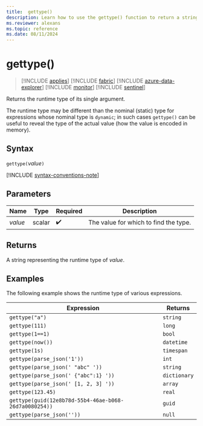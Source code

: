 ```yaml
---
title:  gettype()
description: Learn how to use the gettype() function to return a string representing the runtime type of its single argument.
ms.reviewer: alexans
ms.topic: reference
ms.date: 08/11/2024
---
```

# gettype()

> [!INCLUDE [applies](../includes/applies-to-version/applies.md)] [!INCLUDE [fabric](../includes/applies-to-version/fabric.md)] [!INCLUDE [azure-data-explorer](../includes/applies-to-version/azure-data-explorer.md)] [!INCLUDE [monitor](../includes/applies-to-version/monitor.md)] [!INCLUDE [sentinel](../includes/applies-to-version/sentinel.md)]

Returns the runtime type of its single argument.

The runtime type may be different than the nominal (static) type for expressions whose nominal type is `dynamic`; in such cases `gettype()` can be useful to reveal the type of the actual value (how the value is encoded in memory).

## Syntax

`gettype(`*value*`)`

[!INCLUDE [syntax-conventions-note](../includes/syntax-conventions-note.md)]

## Parameters

| Name | Type | Required | Description |
|--|--|--|--|
| *value* | scalar |  :heavy_check_mark: | The value for which to find the type. |

## Returns

A string representing the runtime type of *value*.

## Examples

The following example shows the runtime type of various expressions.


|Expression                          |Returns      |
|------------------------------------|-------------|
|`gettype("a")`                      |`string`     |
|`gettype(111)`                      |`long`       |
|`gettype(1==1)`                     |`bool`       |
|`gettype(now())`                    |`datetime`   |
|`gettype(1s)`                       |`timespan`   |
|`gettype(parse_json('1'))`           |`int`        |
|`gettype(parse_json(' "abc" '))`     |`string`     |
|`gettype(parse_json(' {"abc":1} '))` |`dictionary` |
|`gettype(parse_json(' [1, 2, 3] '))` |`array`      |
|`gettype(123.45)`                   |`real`       |
|`gettype(guid(12e8b78d-55b4-46ae-b068-26d7a0080254))`|`guid`|
|`gettype(parse_json(''))`            |`null`|
